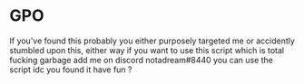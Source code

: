 # GPO
If you've found this probably you either purposely targeted me or accidently stumbled upon this, either way if you want to use this script which is total fucking garbage add me on
discord notadream#8440 you can use the script idc you found it have fun ?
